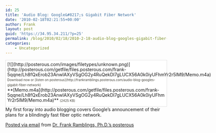 ```yaml
---
id: 25
title: 'Audio Blog: Google&#8217;s Gigabit Fiber Network'
date: '2010-02-18T02:21:55+00:00'
author: Frank
layout: post
guid: 'https://34.95.34.211/?p=25'
permalink: /blog/2010/02/18/2010-2-18-audio-blog-googles-gigabit-fiber-network-html/
categories:
    - Uncategorized
---
```


<div src="v5"><div class="posterous_autopost"><div style="padding: 5px 5px 10px 5px; margin-top: 5px; border: 1px solid #ddd; background-color: #fff;line-height: 16px;"><div style="float: left; margin-right: 5px; overflow: visible;">[![](http://posterous.com/images/filetypes/unknown.png)](http://posterous.com/getfile/files.posterous.com/frank-5qqne/Lh8fQxErob23AnwlAXyVSgOG2y4RuQekDl7gLUCX56A0k0iyUFhmYr2r5lM9/Memo.m4a)</div><div style="font-size: 10px; color: #424037;line-height: 16px;">   
Download now or [listen on posterous](http://frankramblings.posterous.com/audio-blog-googles-gigabit-fiber-network)</div> **[Memo.m4a](http://posterous.com/getfile/files.posterous.com/frank-5qqne/Lh8fQxErob23AnwlAXyVSgOG2y4RuQekDl7gLUCX56A0k0iyUFhmYr2r5lM9/Memo.m4a)** <span style="font-size: 10px; color: #424037;">(2425 KB)</span>

</div>My first foray into audio blogging covers Google’s announcement of their plans for a blindingly fast fiber optic network.

 [Posted via email](http://posterous.com) from [Dr. Frank Ramblings, Ph.D.’s posterous](http://frankramblings.posterous.com/audio-blog-googles-gigabit-fiber-network)

</div></div>